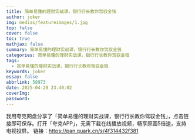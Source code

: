 ```yaml
---
title: 简单易懂的理财实战课，银行行长教你驾驭金钱
author: joker
img: medias/featureimages/1.jpg
top: false
cover: false
toc: true
mathjax: false
summary: 简单易懂的理财实战课，银行行长教你驾驭金钱
categories: 简单易懂的理财实战课，银行行长教你驾驭金钱
tags:
  - 简单易懂的理财实战课，银行行长教你驾驭金钱
keywords: joker
essay: false
abbrlink: 58973
date: 2025-04-20 23:40:02
coverImg:
password:
---
```


我用夸克网盘分享了「简单易懂的理财实战课，银行行长教你驾驭金钱」，点击链接即可保存。打开「夸克APP」，无需下载在线播放视频，畅享原画5倍速，支持电视投屏。
链接：https://pan.quark.cn/s/4f314432f381
